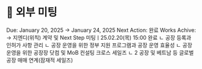 # 🚩 외부 미팅

Due: January 20, 2025 → January 24, 2025
Next Action: 완료
Works Achive: → 지엔디(위칙) 계약 및 Next Step 미팅ㅣ25.02.20(목) 15:00 완료
ㄴ 공장 등록과 인허가 사항 관리
ㄴ 공장 운영을 위한 정부 지원 프로그램과 공장 운영 효율성
ㄴ 공장 운영을 위한 공장장 닷컴 및 MoB 컨설팅 크로스 세일즈
ㄴ 2 공장 및 베트남 등 글로벌 공장 매매 연계(잠재적 세일즈)